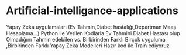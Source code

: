 # Artificial-intelligance-applications
Yapay Zeka uygulamaları (Ev Tahmin,Diabet hastalığı,Departman Maaş Hesaplama...)
Python ile Verilen Kodlarla Ev Tahmini Diabet Hastası olup Olmadığını Tahmin edebilen vs. Birbirinden Farklı Birçok uyguluma ,Birbirinden Farklı Yapay Zeka Modelleri Hazır kod ile Train ediyoruz
